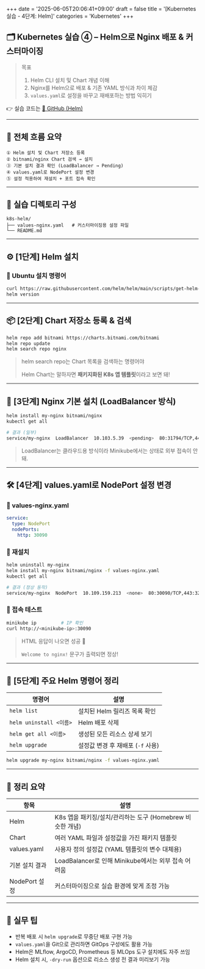+++
date = '2025-06-05T20:06:41+09:00'
draft = false
title = '[Kubernetes 실습 - 4단계: Helm]'
categories = 'Kubernetes'
+++

## 🗂️ Kubernetes 실습 ④ – Helm으로 Nginx 배포 & 커스터마이징

> 목표
> 
> 1. Helm CLI 설치 및 Chart 개념 이해
> 2. Nginx를 Helm으로 배포 & 기존 YAML 방식과 차이 체감
> 3. `values.yaml`로 설정을 바꾸고 재배포하는 방법 익히기

👉 실습 코드는 [🔗 GitHub (Helm)](https://github.com/keonhoban/mlops-infra-labs/tree/main/k8s-basic/04_helm)

---

## 🧭 전체 흐름 요약

```
① Helm 설치 및 Chart 저장소 등록
② bitnami/nginx Chart 검색 → 설치
③ 기본 설치 결과 확인 (LoadBalancer → Pending)
④ values.yaml로 NodePort 설정 변경
⑤ 설정 적용하여 재설치 + 포트 접속 확인
```

---

## 📁 실습 디렉토리 구성

```
k8s-helm/
├── values-nginx.yaml   # 커스터마이징용 설정 파일
└── README.md
```

---

## ⚙️ [1단계] Helm 설치

### 🔧 Ubuntu 설치 명령어

```bash
curl https://raw.githubusercontent.com/helm/helm/main/scripts/get-helm-3 | bash
helm version
```

---

## 📦 [2단계] Chart 저장소 등록 & 검색

```bash
helm repo add bitnami https://charts.bitnami.com/bitnami
helm repo update
helm search repo nginx
```

> helm search repo는 Chart 목록을 검색하는 명령어야
> 
> 
> Helm Chart는 말하자면 **패키지화된 K8s 앱 템플릿**이라고 보면 돼!
> 

---

## 🚀 [3단계] Nginx 기본 설치 (LoadBalancer 방식)

```bash
helm install my-nginx bitnami/nginx
kubectl get all
```

```bash
# 결과 (일부)
service/my-nginx  LoadBalancer  10.103.5.39  <pending>  80:31794/TCP,443:32036/TCP
```

> LoadBalancer는 클라우드용 방식이라 Minikube에서는 <pending> 상태로 외부 접속이 안 돼.
> 

---

## 🛠️ [4단계] values.yaml로 NodePort 설정 변경

### 🔹 values-nginx.yaml

```yaml
service:
  type: NodePort
  nodePorts:
    http: 30090
```

### 🔄 재설치

```bash
helm uninstall my-nginx
helm install my-nginx bitnami/nginx -f values-nginx.yaml
kubectl get all
```

```bash
# 결과 (정상 동작)
service/my-nginx  NodePort  10.109.159.213  <none>  80:30090/TCP,443:32694/TCP
```

### 🔗 접속 테스트

```bash
minikube ip         # IP 확인
curl http://<minikube-ip>:30090
```

> HTML 응답이 나오면 성공 🎉
> 
> 
> `Welcome to nginx!` 문구가 출력되면 정상!
> 

---

## 📌 [5단계] 주요 Helm 명령어 정리

| 명령어 | 설명 |
| --- | --- |
| `helm list` | 설치된 Helm 릴리즈 목록 확인 |
| `helm uninstall <이름>` | Helm 배포 삭제 |
| `helm get all <이름>` | 생성된 모든 리소스 상세 보기 |
| `helm upgrade` | 설정값 변경 후 재배포 (`-f` 사용) |

```bash
helm upgrade my-nginx bitnami/nginx -f values-nginx.yaml
```

---

## 🎯 정리 요약

| 항목 | 설명 |
| --- | --- |
| Helm | K8s 앱을 패키징/설치/관리하는 도구 (Homebrew 비슷한 개념) |
| Chart | 여러 YAML 파일과 설정값을 가진 패키지 템플릿 |
| values.yaml | 사용자 정의 설정값 (YAML 템플릿의 변수 대체용) |
| 기본 설치 결과 | LoadBalancer로 인해 Minikube에서는 외부 접속 어려움 |
| NodePort 설정 | 커스터마이징으로 실습 환경에 맞게 조정 가능 |

---

## 🧩 실무 팁

- 반복 배포 시 `helm upgrade`로 무중단 배포 구현 가능
- `values.yaml`을 Git으로 관리하면 GitOps 구성에도 활용 가능
- Helm은 MLflow, ArgoCD, Prometheus 등 MLOps 도구 설치에도 자주 쓰임
- Helm 설치 시, `-dry-run` 옵션으로 리소스 생성 전 결과 미리보기 가능
